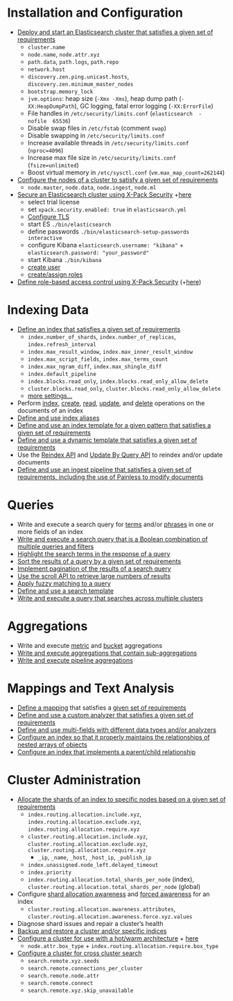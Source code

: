 # Installation and Configuration
 * [Deploy and start an Elasticsearch cluster that satisfies a given set of requirements](https://www.elastic.co/guide/en/elasticsearch/reference/current/setup.html)
   * `cluster.name`
   * `node.name`, `node.attr.xyz`
   * `path.data`, `path.logs`, `path.repo`
   * `network.host`
   * `discovery.zen.ping.unicast.hosts`, `discovery.zen.minimum_master_nodes`
   * `bootstrap.memory_lock`
   * `jvm.options`: heap size (`-Xmx -Xms`), heap dump path (`-XX:HeapDumpPath`), GC logging, fatal error logging (`-XX:ErrorFile`) 
   * File handles in `/etc/security/limits.conf` (`elasticsearch  -  nofile  65536`)
   * Disable swap files in `/etc/fstab` (comment `swap`)
   * Disable swapping in `/etc/security/limits.conf`
   * Increase available threads in `/etc/security/limits.conf` (`nproc=4096`)
   * Increase max file size in `/etc/security/limits.conf` (`fsize=unlimited`)
   * Boost virtual memory in `/etc/sysctl.conf` (`vm.max_map_count=262144`)
 * [Configure the nodes of a cluster to satisfy a given set of requirements](https://www.elastic.co/guide/en/elasticsearch/reference/current/modules-node.html)
   * `node.master`, `node.data`, `node.ingest`, `node.ml`
 * [Secure an Elasticsearch cluster using X-Pack Security](https://www.elastic.co/guide/en/elastic-stack-overview/current/xpack-security.html) +[here](https://www.elastic.co/guide/en/elasticsearch/reference/current/configuring-security.html)
   * select trial license
   * set `xpack.security.enabled: true` in `elasticsearch.yml`
   * [Configure TLS](https://www.elastic.co/guide/en/elastic-stack-overview/current/ssl-tls.html)
   * start ES `./bin/elasticsearch`
   * define passwords `./bin/elasticsearch-setup-passwords interactive`
   * configure Kibana `elasticsearch.username: "kibana"` + `elasticsearch.password: "your_password"`
   * start Kibana `./bin/kibana`
   * [create user](https://www.elastic.co/guide/en/elasticsearch/reference/current/security-api-users.html)
   * [create/assign roles](https://www.elastic.co/guide/en/elasticsearch/reference/current/security-api-roles.html)
 * [Define role-based access control using X-Pack Security](https://www.elastic.co/guide/en/elastic-stack-overview/current/authorization.html#roles) (+[here](https://www.elastic.co/guide/en/elastic-stack-overview/current/mapping-roles.html))

# Indexing Data
 * [Define an index that satisfies a given set of requirements](https://www.elastic.co/guide/en/elasticsearch/reference/current/indices-create-index.html)
   * `index.number_of_shards`, `index.number_of_replicas`, `index.refresh_interval`
   * `index.max_result_window`, `index.max_inner_result_window`
   * `index.max_script_fields`, `index.max_terms_count`
   * `index.max_ngram_diff`, `index.max_shingle_diff`
   * `index.default_pipeline`
   * `index.blocks.read_only`, `index.blocks.read_only_allow_delete`
   * `cluster.blocks.read_only`, `cluster.blocks.read_only_allow_delete`
   * [more settings...](https://github.com/elastic/elasticsearch/blob/master/server/src/main/java/org/elasticsearch/index/IndexSettings.java)
 * Perform [index](https://www.elastic.co/guide/en/elasticsearch/reference/current/docs-index_.html), [create](), [read](https://www.elastic.co/guide/en/elasticsearch/reference/current/docs-get.html), [update](https://www.elastic.co/guide/en/elasticsearch/reference/current/docs-update.html), and [delete](https://www.elastic.co/guide/en/elasticsearch/reference/current/docs-delete.html) operations on the documents of an index
 * [Define and use index aliases](https://www.elastic.co/guide/en/elasticsearch/reference/current/indices-aliases.html)
 * [Define and use an index template for a given pattern that satisfies a given set of requirements](https://www.elastic.co/guide/en/elasticsearch/reference/current/indices-templates.html)
 * [Define and use a dynamic template that satisfies a given set of requirements](https://www.elastic.co/guide/en/elasticsearch/reference/current/dynamic-templates.html)
 * Use the [Reindex API](https://www.elastic.co/guide/en/elasticsearch/reference/current/docs-reindex.html) and [Update By Query API](https://www.elastic.co/guide/en/elasticsearch/reference/current/docs-update-by-query.html) to reindex and/or update documents
 * [Define and use an ingest pipeline that satisfies a given set of requirements, including the use of Painless to modify documents](https://www.elastic.co/guide/en/elasticsearch/reference/current/ingest.html)

# Queries
 * Write and execute a search query for [terms](https://www.elastic.co/guide/en/elasticsearch/reference/current/term-level-queries.html) and/or [phrases](https://www.elastic.co/guide/en/elasticsearch/reference/current/full-text-queries.html) in one or more fields of an index
 * [Write and execute a search query that is a Boolean combination of multiple queries and filters](https://www.elastic.co/guide/en/elasticsearch/reference/current/query-dsl-bool-query.html)
 * [Highlight the search terms in the response of a query](https://www.elastic.co/guide/en/elasticsearch/reference/current/search-request-highlighting.html)
 * [Sort the results of a query by a given set of requirements](https://www.elastic.co/guide/en/elasticsearch/reference/current/search-request-sort.html)
 * [Implement pagination of the results of a search query](https://www.elastic.co/guide/en/elasticsearch/reference/current/search-request-from-size.html)
 * [Use the scroll API to retrieve large numbers of results](https://www.elastic.co/guide/en/elasticsearch/reference/current/search-request-scroll.html)
 * [Apply fuzzy matching to a query](https://www.elastic.co/guide/en/elasticsearch/reference/current/query-dsl-match-query.html#query-dsl-match-query-fuzziness)
 * [Define and use a search template](https://www.elastic.co/guide/en/elasticsearch/reference/current/search-template.html)
 * [Write and execute a query that searches across multiple clusters](https://www.elastic.co/guide/en/elasticsearch/reference/current/modules-cross-cluster-search.html#_using_cross_cluster_search)

# Aggregations
 * Write and execute [metric](https://www.elastic.co/guide/en/elasticsearch/reference/current/search-aggregations-metrics.html) and [bucket](https://www.elastic.co/guide/en/elasticsearch/reference/current/search-aggregations-bucket.html) aggregations
 * [Write and execute aggregations that contain sub-aggregations](https://www.elastic.co/guide/en/elasticsearch/reference/current/search-aggregations.html#_structuring_aggregations)
 * [Write and execute pipeline aggregations](https://www.elastic.co/guide/en/elasticsearch/reference/current/search-aggregations-pipeline.html)

# Mappings and Text Analysis
 * [Define a mapping](https://www.elastic.co/guide/en/elasticsearch/reference/current/indices-put-mapping.html) that satisfies a [given set of requirements](https://www.elastic.co/guide/en/elasticsearch/reference/current/mapping.html)
 * [Define and use a custom analyzer that satisfies a given set of requirements](https://www.elastic.co/guide/en/elasticsearch/reference/current/analysis-custom-analyzer.html)
 * [Define and use multi-fields with different data types and/or analyzers](https://www.elastic.co/guide/en/elasticsearch/reference/current/multi-fields.html)
 * [Configure an index so that it properly maintains the relationships of nested arrays of objects](https://www.elastic.co/guide/en/elasticsearch/reference/current/nested.html)
 * [Configure an index that implements a parent/child relationship](https://www.elastic.co/guide/en/elasticsearch/reference/current/parent-join.html)

# Cluster Administration
 * [Allocate the shards of an index to specific nodes based on a given set of requirements](https://www.elastic.co/guide/en/elasticsearch/reference/current/index-modules-allocation.html)
   * `index.routing.allocation.include.xyz`, `index.routing.allocation.exclude.xyz`, `index.routing.allocation.require.xyz`
   * `cluster.routing.allocation.include.xyz`, `cluster.routing.allocation.exclude.xyz`, `cluster.routing.allocation.require.xyz`
     * `_ip`, `_name`, `_host`, `_host_ip`, `_publish_ip`
   * `index.unassigned.node_left.delayed_timeout`
   * `index.priority`
   * `index.routing.allocation.total_shards_per_node` (index), `cluster.routing.allocation.total_shards_per_node` (global)
 * Configure [shard allocation awareness](https://www.elastic.co/guide/en/elasticsearch/reference/current/allocation-awareness.html) and [forced awareness](https://www.elastic.co/guide/en/elasticsearch/reference/current/allocation-awareness.html#forced-awareness) for an index
   * `cluster.routing.allocation.awareness.attributes`, `cluster.routing.allocation.awareness.force.xyz.values`
 * Diagnose shard issues and repair a cluster’s health
 * [Backup and restore a cluster and/or specific indices](https://www.elastic.co/guide/en/elasticsearch/reference/current/modules-snapshots.html)
 * [Configure a cluster for use with a hot/warm architecture](https://www.elastic.co/blog/hot-warm-architecture) + [here](https://www.elastic.co/guide/en/elasticsearch/reference/current/shard-allocation-filtering.html)
   * `node.attr.box_type` + `index.routing.allocation.require.box_type`
 * [Configure a cluster for cross cluster search](https://www.elastic.co/guide/en/elasticsearch/reference/current/modules-cross-cluster-search.html#_configuring_cross_cluster_search)
   * `search.remote.xyz.seeds`
   * `search.remote.connections_per_cluster`
   * `search.remote.node.attr`
   * `search.remote.connect`
   * `search.remote.xyz.skip_unavailable`
